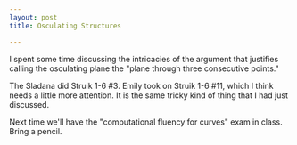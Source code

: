 ```yaml
---
layout: post
title: Osculating Structures

---
```


I spent some time discussing the intricacies of the argument that justifies calling the osculating plane the "plane through three consecutive points."

The Sladana did Struik 1-6 \#3. Emily took on Struik 1-6 \#11, which I think needs a little more attention. It is the same tricky kind of thing that I had just discussed.

Next time we'll have the "computational fluency for curves" exam in class. Bring a pencil.


